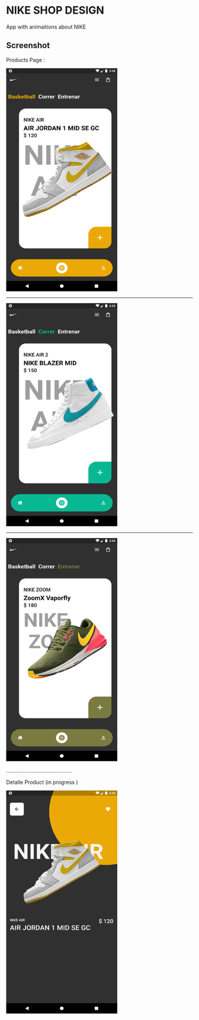 # NIKE SHOP DESIGN

App with animaitions about NIKE 

## Screenshot

Products Page :

<img src="https://github.com/lODIN007l/nikeStore/blob/main/screenshot/screen1.png" alt="alt text"  style="width:300px;height:600px">

----------------------------------------

<img src="https://github.com/lODIN007l/nikeStore/blob/main/screenshot/screen2.png" alt="alt text"  style="width:300px;height:600px">

----------------------------------------

<img src="https://github.com/lODIN007l/nikeStore/blob/main/screenshot/screen3.png" alt="alt text"  style="width:300px;height:600px">

............................................

Detalle Product (in progress )

<img src="https://github.com/lODIN007l/nikeStore/blob/main/screenshot/screen4.png" alt="alt text"  style="width:300px;height:600px">
